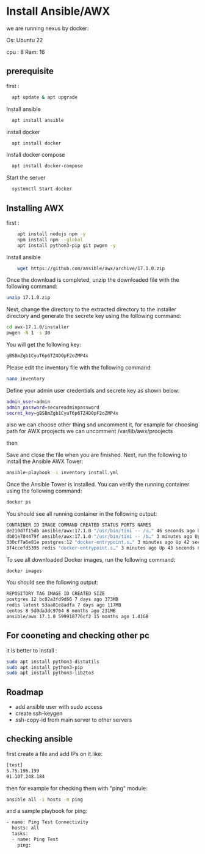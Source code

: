 
# Install Ansible/AWX

we are running nexus by docker:

Os:
Ubuntu 22

cpu : 8
Ram: 16




## prerequisite

first : 

```bash
  apt update & apt upgrade
```
Install ansible

```bash
  apt install ansible
```

install docker

```bash
  apt install docker
```

Install docker compose

```bash
  apt install docker-compose
```

Start the server

```bash
  systemctl Start docker 
```







## Installing AWX

first : 

```bash
    apt install nodejs npm -y
    npm install npm --global
    apt install python3-pip git pwgen -y
```
Install ansible

```bash
    wget https://github.com/ansible/awx/archive/17.1.0.zip
```

Once the download is completed, unzip the downloaded file with the following command:
```bash
unzip 17.1.0.zip
```

Next, change the directory to the extracted directory to the installer directory and generate the secrete key using the following command:
```bash
cd awx-17.1.0/installer
pwgen -N 1 -s 30
```
You will get the following key:
```bash
gBSBmZgb1CyuT6p6TZ4D0pF2oZMP4x
```

Please edit the inventory file with the following command:
```bash
nano inventory
```
Define your admin user credentials and secrete key as shown below:
```bash
admin_user=admin
admin_password=secureadminpassword
secret_key=gBSBmZgb1CyuT6p6TZ4D0pF2oZMP4x
```
also we can choose other thing snd uncomment it, for example for choosing path for AWX proojects we can uncomment /var/lib/awx/proojects

then

Save and close the file when you are finished. Next, run the following to install the Ansible AWX Tower:
```bash
ansible-playbook -i inventory install.yml
```
Once the Ansible Tower is installed. You can verify the running container using the following command:
```bash
docker ps
```
You should see all running container in the following output:

```bash
CONTAINER ID IMAGE COMMAND CREATED STATUS PORTS NAMES
8e210d7f15db ansible/awx:17.1.0 "/usr/bin/tini -- /u…" 46 seconds ago Up 43 seconds 8052/tcp awx_task
db01e784479f ansible/awx:17.1.0 "/usr/bin/tini -- /b…" 3 minutes ago Up 42 seconds 0.0.0.0:80->8052/tcp, :::80->8052/tcp awx_web
330cf7a6e81e postgres:12 "docker-entrypoint.s…" 3 minutes ago Up 42 seconds 5432/tcp awx_postgres
3f4ccefd5395 redis "docker-entrypoint.s…" 3 minutes ago Up 43 seconds 6379/tcp awx_redis
```

To see all downloaded Docker images, run the following command:

```bash
docker images
```
You should see the following output:

```bash
REPOSITORY TAG IMAGE ID CREATED SIZE
postgres 12 bc02a3fd9d66 7 days ago 373MB
redis latest 53aa81e8adfa 7 days ago 117MB
centos 8 5d0da3dc9764 8 months ago 231MB
ansible/awx 17.1.0 599918776cf2 15 months ago 1.41GB
```









## For cooneting and checking other pc 

it is better to install :

```bash
sudo apt install python3-distutils
sudo apt install python3-pip
sudo apt install python3-lib2to3
```


## Roadmap

- add ansible user with sudo access
- create ssh-keygen
- ssh-copy-id from main server to other servers




## checking ansible

first create a file and add IPs on it.like:

```bash
[test]
5.75.196.199
91.107.248.184
```

then for example for checking them with "ping" module:

```bash
ansible all -i hosts -m ping
```

and a sample playbook for ping:

```bash
- name: Ping Test Connectivity
  hosts: all
  tasks:
  - name: Ping Test
    ping:
```



